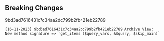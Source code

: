 ## Breaking Changes

9bd3ad7616431c7c34aa2dc799b2fb421eb22789
```
[16-11-2023] 9bd3ad7616431c7c34aa2dc799b2fb421eb22789 Archive View: New method signature => `get_items ($query_vars, &$query, $skip_main)` 
```